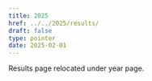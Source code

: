 ```yaml
---
title: 2025
href: ../../2025/results/
draft: false
type: pointer
date: 2025-02-01
---
```


Results page relocated under year page.
